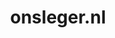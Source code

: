 ---
layout: post
title: "onsleger.nl"
internal_url: "/dutchgov/onsleger.nl.html"
subdomains_count: 10
all_subdomains_count: 10
urls_count: 10
ssl_rank: 0
http_rank: 27.8
url_link: /data/onsleger.nl/urls.txt
all_subdomains_link: /data/onsleger.nl/all_subdomains.txt
subdomains_link: /data/onsleger.nl/subdomains.txt
categories: dutchgov
---